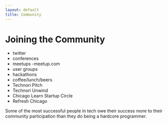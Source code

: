 ```yaml
---
layout: default
title: Community
---
```


# Joining the Community

* twitter
* conferences
* meetups -meetup.com
* user groups
* hackathons
* coffee/lunch/beers
* Technori Pitch
* Technori Unwind
* Chicago Learn Startup Circle
* Refresh Chicago

Some of the most successful people in tech owe their success more to their community participation than they do being a hardcore programmer.
